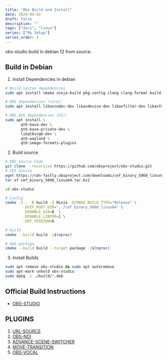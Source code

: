 ```yaml
---
title: "Obs Build and Install"
date: 2024-04-02
draft: false
description: ""
tags: ["docs", "linux"]
series: ["My Setup"]
series_order: 4
---
```


obs-studio build in debian 12 from source.

## Build in Debian

1. Install Dependencies in debian
```bash
# Build system dependencies
sudo apt install cmake ninja-build pkg-config clang clang-format build-essential curl ccache git zsh
```

```bash
# OBS dependencies (core):
sudo apt install libavcodec-dev libavdevice-dev libavfilter-dev libavformat-dev libavutil-dev libswresample-dev libswscale-dev libx264-dev libcurl4-openssl-dev libmbedtls-dev libgl1-mesa-dev libjansson-dev libluajit-5.1-dev python3-dev libx11-dev libxcb-randr0-dev libxcb-shm0-dev libxcb-xinerama0-dev libxcb-composite0-dev libxcomposite-dev libxinerama-dev libxcb1-dev libx11-xcb-dev libxcb-xfixes0-dev swig libcmocka-dev libxss-dev libglvnd-dev libgles2-mesa libgles2-mesa-dev libwayland-dev librist-dev libsrt-openssl-dev libpci-dev libpipewire-0.3-dev libqrcodegencpp-dev
```

```bash
# OBS Qt6 dependencies (UI):
sudo apt install \
       qt6-base-dev \
       qt6-base-private-dev \
       libqt6svg6-dev \
       qt6-wayland \
       qt6-image-formats-plugins
```

2. Build source

```bash
# OBS Source Code
git clone --recursive https://github.com/obsproject/obs-studio.git
# CEF Source
wget https://cdn-fastly.obsproject.com/downloads/cef_binary_5060_linux64.tar.bz2
tar xf cef_binary_5060_linux64.tar.bz2

cd obs-studio

```

```bash
# Config
cmake -S . -B build -G Ninja -DCMAKE_BUILD_TYPE="Release" \
        -DCEF_ROOT_DIR="../cef_binary_5060_linux64" \
        -DENABLE_AJA=0  \
        -DENABLE_LIBFDK=1 \
        -DQT_VERSION=6 
```
```bash
# build
cmake --build build -j$(nproc)

# deb package
cmake --build build --target package -j$(nproc)

```

3. Install Builds

```bash
sudo apt remove obs-studio && sudo apt autoremove
sudo apt-mark unhold obs-studio 
sudo dpkg -i ./build/*.deb

```


## Official Build Instructions 
 - [OBS-STUDIO](https://github.com/obsproject/obs-studio/wiki/Build-Instructions-For-Linux)


## PLUGINS
1. [URL-SOURCE](https://github.com/occ-ai/obs-urlsource)
1. [OBS-NDI](https://github.com/obs-ndi/obs-ndi)
1. [ADVANCE-SCENE-SWITCHER](https://github.com/WarmUpTill/SceneSwitcher)
1. [MOVE-TRANSITION](https://github.com/exeldro/obs-move-transition)
1. [OBS-VOCAL](https://github.com/occ-ai/obs-localvocal)




